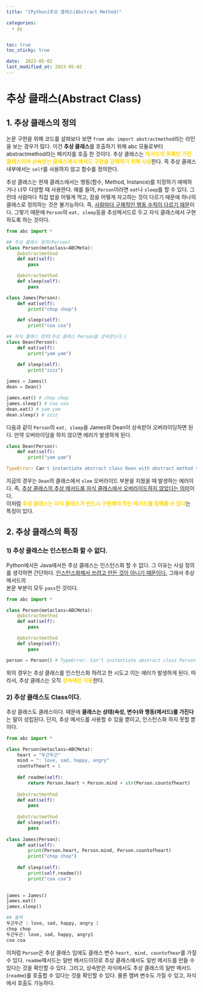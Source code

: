 ```yaml
---
title: "[Python]추상 클래스(Abstract Method)"

categories:
  - py


toc: true
toc_sticky: true

date:  2023-05-02
last_modified_at: 2023-05-02 
---
```


# 추상 클래스(Abstract Class)
## 1. 추상 클래스의 정의

논문 구현을 위해 코드를 살펴보다 보면 `from abc import abstractmethod`라는 라인을 보는 경우가 많다. 이건 **추상 클래스**를 호출하기 위해 abc 모듈로부터 abstractmethod라는 
패키지를 호출 한 것이다. 추상 클래스는 <span style = "color:gold">**메서드의 목록만 가진 클래스이며 상속받는 클래스에서 메서드 구현을 강제하기 위해 사용**</span>한다. 즉 추상 클래스 내부에서는 `self`를 사용하지 않고 함수를 정의한다.

추상 클래스는 현재 클래스에서는 행동(함수, Method, Instance)를 지정하기 애매하거나 너무 다양할 때 사용한다. 예를 들어, `Person`이라면 `eat`나 `sleep`를 할 수 있다. 그런데 사람마다
 직접 밥을 어떻게 먹고, 잠을 어떻게 자고하는 것이 다르기 때문에 하나의 클래스로 정의하는 것은 불가능하다. 즉, <u>사람마다 구체적인 행동 수칙이 다르기 때문</u>이다. 그렇기 때문에 
`Person`의 `eat, sleep`등을 추상메서드로 두고 자식 클래스에서 구현하도록 하는 것이다.

```python
from abc import *

## 추상 클래스 정의(Person)
class Person(metaclass=ABCMeta):
    @abstractmethod
    def eat(self):
        pass

    @abstractmethod
    def sleep(self):
        pass

class James(Person):
    def eat(self):
        print("chop chop")

    def sleep(self):
        print("coa coa")

## 자식 클래스 정의(추상 클래스 Person을 상속받는다.)
class Dean(Person):
    def eat(self):
        print("yam yam")

    def sleep(self):
        print("zzzz")
        
james = James()
dean = Dean()

james.eat() # chop chop
james.sleep() # coa coa
dean.eat() # yam yam
dean.sleep() # zzzz        
```
다음과 같이 `Person`의 `eat, sleep`을 James와 Dean이 상속받아 오버라이딩하면 된다. 만약 오버라이딩을 하지 않으면 에러가 발생하게 된다.

```python
class Dean(Person):
    def eat(self):
        print("yam yam")
```
```python
TypeError: Can't instantiate abstract class Dean with abstract method sleep
```
지금의 경우는 `Dean`의 클래스에서 `slee` 오버라이드 부분을 지웠을 때 발생하는 에러이다. 즉, <u>추상 클래스의 추상 메서드를 자식 클래스에서 오버라이드하지 않았다는 의미</u>이다.  
이처럼 <span style = "color:gold">**추상 클래스는 자식 클래스가 반드시 구현해야 하는 메서드를 정해줄 수 있다**</span>는 특징이 있다.

## 2. 추상 클래스의 특징
### 1) 추상 클래스는 인스턴스화 할 수 없다.

Python에서든 Java에서든 추상 클래스는 인스턴스화 할 수 없다. 그 이유는 사실 정의를 생각하면 간단하다. <u>인스턴스화해서 쓰려고 만든 것이 아니기 때문이다.</u> 그래서 추상 메서드의  
본문 부분이 모두 `pass`인 것이다.

```python
from abc import *

class Person(metaclass=ABCMeta):
    @abstractmethod
    def eat(self):
        pass

    @abstractmethod
    def sleep(self):
        pass

person = Person() # TypeError: Can't instantiate abstract class Person with abstract methods eat, sleep
```
위의 경우는 추상 클래스를 인스턴스화 하려고 한 시도고 이는 에러가 발생하게 된다. 따라서, 추상 클래스는 오직 <span style = "color:gold">**상속에만 사용**</span>한다.

### 2) 추상 클래스도 Class이다.
추상 클래스도 클래스이다. 때문에 <span stlye = "color:gold">**클래스는 상태(속성, 변수)와 행동(메서드)를 가진다**</span> 는 말이 성립된다. 
단지, 추상 메서드를 사용할 수 있을 뿐이고, 인스턴스화 하지 못할 뿐이다.

```python
from abc import *

class Person(metaclass=ABCMeta):
    heart = "두근두근"
    mind = ": love, sad, happy, angry"
    countofheart = 1
    
    def readme(self):
        return Person.heart + Person.mind + str(Person.countofheart)
    
    @abstractmethod
    def eat(self):
        pass
    
    @abstractmethod
    def sleep(self):
        pass
    
class James(Person):
    def eat(self):
        print(Person.heart, Person.mind, Person.countofheart)
        print("chop chop")
            
    def sleep(self):
        print(self.readme())
        print("coa coa")
            

james = James()
james.eat()
james.sleep()
```
```python
## 출력
두근두근 : love, sad, happy, angry 1
chop chop
두근두근: love, sad, happy, angry1
coa coa
```
이처럼 `Person`은 추상 클래스 임에도 클래스 변수 `heart, mind, countofhear`를 가질 수 있다. `readme`메서드는 일반 메서드이므로 추상 클래스에서도 일반 메서드를 만들 수 있다는 것을 
확인할 수 있다. 그리고, 상속받은 자식에서도 추상 클래스의 일반 메서드(`readme`)를 호출할 수 있다는 것을 확인할 수 있다. 물론 멤버 변수도 가질 수 있고, 자식에서 호출도 가능하다.





